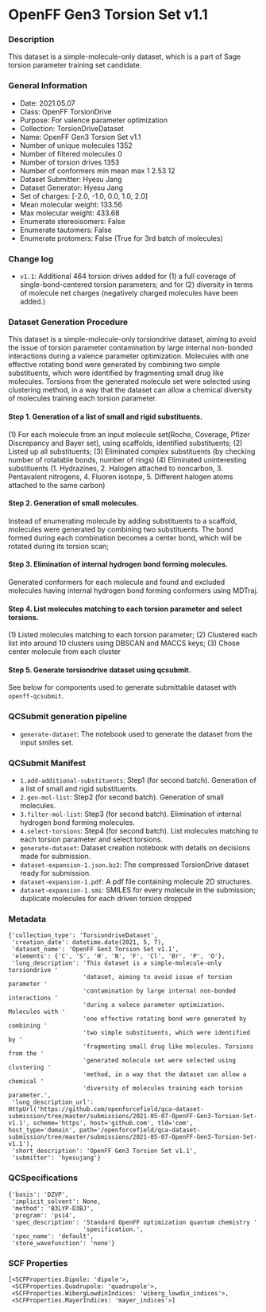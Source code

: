 # OpenFF Gen3 Torsion Set v1.1

### Description

This dataset is a simple-molecule-only dataset, which is a part of Sage torsion parameter training set candidate. 

### General Information

 - Date: 2021.05.07
 - Class: OpenFF TorsionDrive
 - Purpose: For valence parameter optimization 
 - Collection: TorsionDriveDataset
 - Name: OpenFF Gen3 Torsion Set v1.1
 - Number of unique molecules        1352
 - Number of filtered molecules      0
 - Number of torsion drives          1353
 - Number of conformers min mean max 1   2.53 12
 - Dataset Submitter: Hyesu Jang
 - Dataset Generator: Hyesu Jang
 - Set of charges: [-2.0, -1.0, 0.0, 1.0, 2.0]
 - Mean molecular weight: 133.56
 - Max molecular weight: 433.68
 - Enumerate stereoisomers: False
 - Enumerate tautomers: False
 - Enumerate protomers: False (True for 3rd batch of molecules)

### Change log
 - `v1.1`: Additional 464 torsion drives added for (1) a full coverage of single-bond-centered torsion parameters; and for (2) diversity in terms of molecule net charges (negatively charged molecules have been added.)

### Dataset Generation Procedure
This dataset is a simple-molecule-only torsiondrive dataset, aiming to avoid the issue of torsion parameter contamination by large internal non-bonded interactions during a valence parameter optimization.
Molecules with one effective rotating bond were generated by combining two simple substituents, which were identified by fragmenting small drug like molecules.
Torsions from the generated molecule set were selected using clustering method, in a way that the dataset can allow a chemical diversity of molecules training each torsion parameter.

#### Step 1. Generation of a list of small and rigid substituents.
(1) For each molecule from an input molecule set(Roche, Coverage, Pfizer Discrepancy and Bayer set), using scaffolds, identified substituents; 
(2) Listed up all substituents; 
(3) Eliminated complex substituents (by checking number of rotatable bonds, number of rings) 
(4) Eliminated uninteresting substituents (1. Hydrazines, 2. Halogen attached to noncarbon, 3. Pentavalent nitrogens, 4. Fluoren isotope, 5. Different halogen atoms attached to the same carbon)

#### Step 2. Generation of small molecules.
Instead of enumerating molecule by adding substituents to a scaffold, molecules were generated by combining two substituents. The bond formed during each combination becomes a center bond, which will be rotated during its torsion scan;

#### Step 3. Elimination of internal hydrogen bond forming molecules.
Generated conformers for each molecule and found and excluded molecules having internal hydrogen bond forming conformers using MDTraj. 

#### Step 4. List molecules matching to each torsion parameter and select torsions.
(1) Listed molecules matching to each torsion parameter;
(2) Clustered each list into around 10 clusters using DBSCAN and MACCS keys;
(3) Chose center molecule from each cluster

#### Step 5. Generate torsiondrive dataset using qcsubmit.
See below for components used to generate submittable dataset with `openff-qcsubmit`.


### QCSubmit generation pipeline

- `generate-dataset`: The notebook used to generate the dataset from the input smiles set.

### QCSubmit Manifest
- `1.add-additional-substituents`: Step1 (for second batch). Generation of a list of small and rigid substituents.
- `2.gen-mol-list`: Step2 (for second batch). Generation of small molecules.
- `3.filter-mol-list`: Step3 (for second batch). Elimination of internal hydrogen bond forming molecules.
- `4.select-torsions`: Step4 (for second batch). List molecules matching to each torsion parameter and select torsions.
- `generate-dataset`: Dataset creation notebook with details on decisions made for submission.
- `dataset-expansion-1.json.bz2`: The compressed TorsionDrive dataset ready for submission.
- `dataset-expansion-1.pdf`: A pdf file containing molecule 2D structures.
- `dataset-expansion-1.smi`: SMILES for every molecule in the submission; duplicate molecules for each driven torsion dropped

### Metadata
```
{'collection_type': 'TorsiondriveDataset',
 'creation_date': datetime.date(2021, 5, 7),
 'dataset_name': 'OpenFF Gen3 Torsion Set v1.1',
 'elements': {'C', 'S', 'H', 'N', 'F', 'Cl', 'Br', 'P', 'O'},
 'long_description': 'This dataset is a simple-molecule-only torsiondrive '
                     'dataset, aiming to avoid issue of torsion parameter '
                     'contamination by large internal non-bonded interactions '
                     'during a valece parameter optimization. Molecules with '
                     'one effective rotating bond were generated by combining '
                     'two simple substituents, which were identified by '
                     'fragmenting small drug like molecules. Torsions from the '
                     'generated molecule set were selected using clustering '
                     'method, in a way that the dataset can allow a chemical '
                     'diversity of molecules training each torsion parameter.',
 'long_description_url': HttpUrl('https://github.com/openforcefield/qca-dataset-submission/tree/master/submissions/2021-05-07-OpenFF-Gen3-Torsion-Set-v1.1', scheme='https', host='github.com', tld='com', host_type='domain', path='/openforcefield/qca-dataset-submission/tree/master/submissions/2021-05-07-OpenFF-Gen3-Torsion-Set-v1.1'),
 'short_description': 'OpenFF Gen3 Torsion Set v1.1',
 'submitter': 'hyesujang'}
 ```
 
### QCSpecifications
```
{'basis': 'DZVP',
 'implicit_solvent': None,
 'method': 'B3LYP-D3BJ',
 'program': 'psi4',
 'spec_description': 'Standard OpenFF optimization quantum chemistry '
                     'specification.',
 'spec_name': 'default',
 'store_wavefunction': 'none'}
```

### SCF Properties

```
[<SCFProperties.Dipole: 'dipole'>,
 <SCFProperties.Quadrupole: 'quadrupole'>,
 <SCFProperties.WibergLowdinIndices: 'wiberg_lowdin_indices'>,
 <SCFProperties.MayerIndices: 'mayer_indices'>]
```
